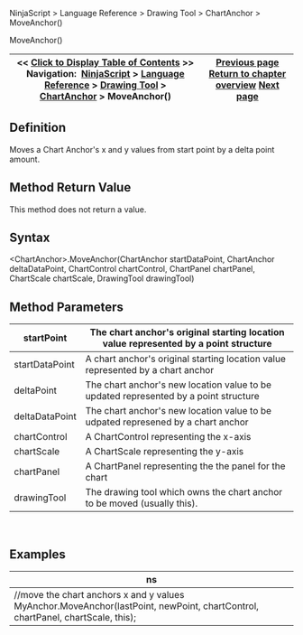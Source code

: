﻿
NinjaScript \> Language Reference \> Drawing Tool \> ChartAnchor \> MoveAnchor()

MoveAnchor()

| \<\< [Click to Display Table of Contents](moveanchor.md) \>\> **Navigation:**     [NinjaScript](ninjascript.md) \> [Language Reference](language_reference_wip.md) \> [Drawing Tool](drawing_tools.md) \> [ChartAnchor](chartanchor.md) \> MoveAnchor() | [Previous page](isypropertyvisibile.md) [Return to chapter overview](chartanchor.md) [Next page](moveanchorx.md) |
| --- | --- |
## Definition
Moves a Chart Anchor's x and y values from start point by a delta point amount.
 
## Method Return Value
This method does not return a value.
## 
## Syntax
\<ChartAnchor\>.MoveAnchor(ChartAnchor startDataPoint, ChartAnchor deltaDataPoint, ChartControl chartControl, ChartPanel chartPanel, ChartScale chartScale, DrawingTool drawingTool)
## 
## Method Parameters

| startPoint | The chart anchor's original starting location value represented by a point structure |
| --- | --- |
| startDataPoint | A chart anchor's original starting location value represented by a chart anchor |
| deltaPoint | The chart anchor's new location value to be updated represented by a point structure |
| deltaDataPoint | The chart anchor's new location value to be udpated represened by a chart anchor |
| chartControl | A ChartControl representing the x\-axis |
| chartScale | A ChartScale representing the y\-axis |
| chartPanel | A ChartPanel representing the the panel for the chart |
| drawingTool | The drawing tool which owns the chart anchor to be moved (usually this). |
 
## 
## Examples

| ns |
| --- |
| //move the chart anchors x and y values MyAnchor.MoveAnchor(lastPoint, newPoint, chartControl, chartPanel, chartScale, this); |
